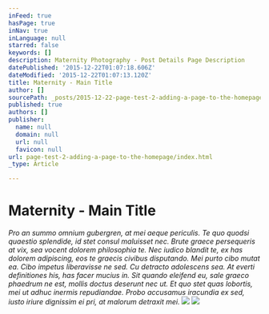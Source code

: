 ```yaml
---
inFeed: true
hasPage: true
inNav: true
inLanguage: null
starred: false
keywords: []
description: Maternity Photography - Post Details Page Description
datePublished: '2015-12-22T01:07:18.606Z'
dateModified: '2015-12-22T01:07:13.120Z'
title: Maternity - Main Title
author: []
sourcePath: _posts/2015-12-22-page-test-2-adding-a-page-to-the-homepage.md
published: true
authors: []
publisher:
  name: null
  domain: null
  url: null
  favicon: null
url: page-test-2-adding-a-page-to-the-homepage/index.html
_type: Article

---
```

# Maternity - Main Title

_Pro an summo omnium gubergren, at mei aeque periculis. Te quo quodsi quaestio splendide, id stet consul maluisset nec. Brute graece persequeris at vix, sea vocent dolorem philosophia te. Nec iudico blandit te, ex has dolorem adipiscing, eos te graecis civibus disputando. Mei purto cibo mutat ea. Cibo impetus liberavisse ne sed.
Cu detracto adolescens sea. At everti definitiones his, has facer mucius in. Sit quando eleifend eu, sale graeco phaedrum ne est, mollis doctus deserunt nec ut. Et quo stet quas lobortis, mei ut adhuc inermis repudiandae. Probo accusamus iracundia ex sed, iusto iriure dignissim ei pri, at malorum detraxit mei._
![](https://s3-us-west-2.amazonaws.com/the-grid-img/p/ba8cb7c88cbf7133edf9bf4d202d263dc0ae5e0e.jpg)
![](https://the-grid-user-content.s3-us-west-2.amazonaws.com/1226534c-6b7d-4ed2-a0cb-84f34e96eb5c.jpg)